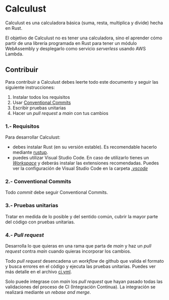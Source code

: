 # Calculust

Calculust es una calculadora básica (suma, resta, multiplica y divide) hecha en Rust.

El objetivo de Calculust no es tener una calculadora, sino el aprender cómo partir de una librería programada en Rust para tener un módulo WebAssembly y desplegarlo como servicio _serverless_ usando AWS Lambda.

## Contribuir

Para contribuir a Calculust debes leerte todo este documento y seguir las siguiente instrucciones:

1. Instalar todos los requisitos
2. Usar [Conventional Commits](https://www.conventionalcommits.org/en/v1.0.0/)
3. Escribir pruebas unitarias
4. Hacer un _pull request_ a _main_ con tus cambios

### 1.- Requisitos

Para desarrollar Calculust:

* debes instalar Rust (en su versión estable). Es recomendable hacerlo mediante [rustup](https://rustup.rs/).
* puedes utilizar Visual Studio Code. En caso de utilizarlo tienes un _[Workspace](calculust.code-workspace)_ y deberás instalar las extensiones recomendadas. Puedes ver la configuración de Visual Studio Code en la carpeta _[.vscode](/.vscode)_

### 2.- Conventional Commits

Todo _commit_ debe seguir Conventional Commits.

### 3.- Pruebas unitarias

Tratar en medida de lo posible y del sentido común, cubrir la mayor parte del código con pruebas unitarias.

### 4.- _Pull request_

Desarrolla lo que quieras en una rama que parta de _main_ y haz un _pull request_ contra _main_ cuando quieras incorporar los cambios.

Todo _pull request_ desencadena un _workflow_ de github que valida el formato y busca errores en el código y ejecuta las pruebas unitarias. Puedes ver más detalle en el archivo [ci.yml](/.github/workflows/ci.yml).

Solo puede integrase con _main_ los _pull request_ que hayan pasado todas las validaciones del proceso de CI (Integración Continua). La integración se realizará mediante un _rebase and merge_.
